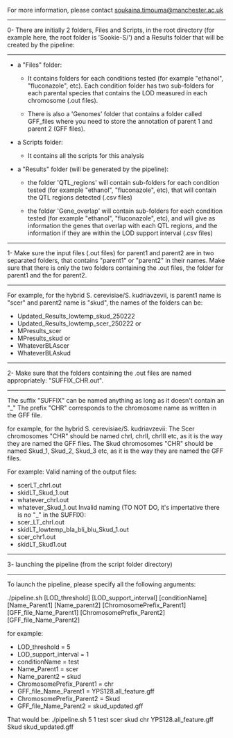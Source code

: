 For more information, please contact soukaina.timouma@manchester.ac.uk




------------------------------------------------------------------------

0- There are initially 2 folders, Files and Scripts, in the root directory (for example here, the root folder is 'Sookie-S/') and a Results folder that will be created by the pipeline:

------------------------------------------------------------------------

- a "Files" folder:

	- It contains folders for each conditions tested (for example "ethanol", "fluconazole", etc). Each condition folder has two sub-folders for each parental species that contains the LOD measured in each chromosome (.out files).

	- There is also a 'Genomes' folder that contains a folder called GFF_files where you need to store the annotation of parent 1 and parent 2 (GFF files).

- a Scripts folder:

	- It contains all the scripts for this analysis

- a "Results" folder (will be generated by the pipeline):

	- the folder 'QTL_regions' will contain sub-folders for each condition tested (for example "ethanol", "fluconazole", etc), that will contain the QTL regions detected (.csv files)

	- the folder 'Gene_overlap' will contain sub-folders for each condition tested (for example "ethanol", "fluconazole", etc), and will give as information the genes that overlap with each QTL regions, and the information if they are within the LOD support interval (.csv files)


------------------------------------------------------------------------

1- Make sure the input files (.out files) for parent1 and parent2 are in two separated folders, that contains "parent1" or "parent2" in their names. Make sure that there is only the two folders containing the .out files, the folder for parent1 and the for parent2.

------------------------------------------------------------------------

For example, for the hybrid S. cerevisiae/S. kudriavzevii, is parent1 name is "scer" and parent2 name is "skud", the names of the folders can be:

- Updated_Results_lowtemp_skud_250222
- Updated_Results_lowtemp_scer_250222
or
- MPresults_scer
- MPresults_skud
or
- WhateverBLAscer
- WhateverBLAskud


------------------------------------------------------------------------

2- Make sure that the folders containing the .out files are named appropriately: "SUFFIX_CHR.out".

------------------------------------------------------------------------

The suffix "SUFFIX" can be named anything as long as it doesn't contain an "_"
The prefix "CHR" corresponds to the chromosome name as written in the GFF file.

for example, for the hybrid S. cerevisiae/S. kudriavzevii:
The Scer chromosomes "CHR" should be named chrI, chrII, chrIII etc, as it is the way they are named the GFF files.
The Skud chromosomes "CHR" should be named Skud_1, Skud_2, Skud_3 etc, as it is the way they are named the GFF files.

For example:
  Valid naming of the output files:
   - scerLT_chrI.out
   - skidLT_Skud_1.out
   - whatever_chrI.out
   - whatever_Skud_1.out
  Invalid naming (TO NOT DO, it's impertative there is no "_" in the SUFFIX):
   - scer_LT_chrI.out
   - skidLT_lowtemp_bla_bli_blu_Skud_1.out
   - scer_chr1.out
   - skidLT_Skud1.out


------------------------------------------------------------------------

3- launching the pipeline (from the script folder directory)

------------------------------------------------------------------------


To launch the pipeline, please specify all the following arguments:

./pipeline.sh [LOD_threshold] [LOD_support_interval] [conditionName] [Name_Parent1] [Name_parent2] [ChromosomePrefix_Parent1] [GFF_file_Name_Parent1] [ChromosomePrefix_Parent2] [GFF_file_Name_Parent2]


for example:
- LOD_threshold = 5
- LOD_support_interval = 1
- conditionName = test
- Name_Parent1 = scer
- Name_parent2 = skud
- ChromosomePrefix_Parent1 = chr
- GFF_file_Name_Parent1 = YPS128.all_feature.gff
- ChromosomePrefix_Parent2 = Skud
- GFF_file_Name_Parent2 = skud_updated.gff

That would be:
./pipeline.sh 5 1 test scer skud chr YPS128.all_feature.gff Skud skud_updated.gff
